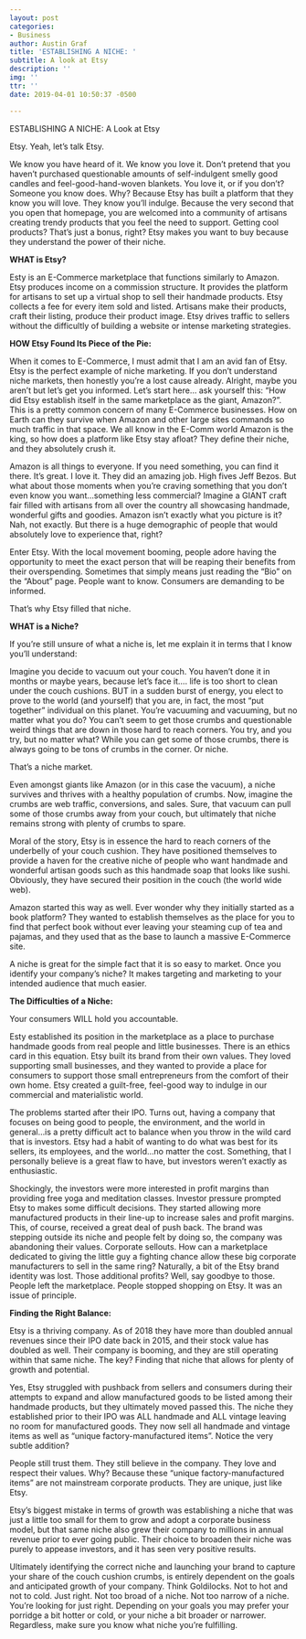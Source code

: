 ```yaml
---
layout: post
categories:
- Business
author: Austin Graf
title: 'ESTABLISHING A NICHE: '
subtitle: A look at Etsy
description: ''
img: ''
ttr: ''
date: 2019-04-01 10:50:37 -0500

---
```

ESTABLISHING A NICHE: A Look at Etsy

Etsy. Yeah, let’s talk Etsy.

We know you have heard of it. We know you love it. Don’t pretend that you haven’t purchased questionable amounts of self-indulgent smelly good candles and feel-good-hand-woven blankets. You love it, or if you don’t? Someone you know does. Why? Because Etsy has built a platform that they know you will love. They know you’ll indulge. Because the very second that you open that homepage, you are welcomed into a community of artisans creating trendy products that you feel the need to support. Getting cool products? That’s just a bonus, right? Etsy makes you want to buy because they understand the power of their niche.

**WHAT is Etsy?**

Esty is an E-Commerce marketplace that functions similarly to Amazon. Etsy produces income on a commission structure. It provides the platform for artisans to set up a virtual shop to sell their handmade products. Etsy collects a fee for every item sold and listed. Artisans make their products, craft their listing, produce their product image. Etsy drives traffic to sellers without the difficultly of building a website or intense marketing strategies.

**HOW Etsy Found Its Piece of the Pie:**

When it comes to E-Commerce, I must admit that I am an avid fan of Etsy. Etsy is the perfect example of niche marketing. If you don’t understand niche markets, then honestly you’re a lost cause already. Alright, maybe you aren’t but let’s get you informed. Let’s start here… ask yourself this: “How did Etsy establish itself in the same marketplace as the giant, Amazon?”. This is a pretty common concern of many E-Commerce businesses. How on Earth can they survive when Amazon and other large sites commands so much traffic in that space. We all know in the E-Comm world Amazon is the king, so how does a platform like Etsy stay afloat? They define their niche, and they absolutely crush it.

Amazon is all things to everyone. If you need something, you can find it there. It’s great. I love it. They did an amazing job. High fives Jeff Bezos. But what about those moments when you’re craving something that you don’t even know you want…something less commercial? Imagine a GIANT craft fair filled with artisans from all over the country all showcasing handmade, wonderful gifts and goodies. Amazon isn’t exactly what you picture is it? Nah, not exactly. But there is a huge demographic of people that would absolutely love to experience that, right?

Enter Etsy. With the local movement booming, people adore having the opportunity to meet the exact person that will be reaping their benefits from their overspending. Sometimes that simply means just reading the “Bio” on the “About” page. People want to know. Consumers are demanding to be informed.

That’s why Etsy filled that niche.

**WHAT is a Niche?**

If you’re still unsure of what a niche is, let me explain it in terms that I know you’ll understand:

Imagine you decide to vacuum out your couch. You haven’t done it in months or maybe years, because let’s face it…. life is too short to clean under the couch cushions. BUT in a sudden burst of energy, you elect to prove to the world (and yourself) that you are, in fact, the most “put together” individual on this planet. You’re vacuuming and vacuuming, but no matter what you do? You can’t seem to get those crumbs and questionable weird things that are down in those hard to reach corners. You try, and you try, but no matter what? While you can get some of those crumbs, there is always going to be tons of crumbs in the corner. Or niche.

That’s a niche market.

Even amongst giants like Amazon (or in this case the vacuum), a niche survives and thrives with a healthy population of crumbs. Now, imagine the crumbs are web traffic, conversions, and sales. Sure, that vacuum can pull some of those crumbs away from your couch, but ultimately that niche remains strong with plenty of crumbs to spare.

Moral of the story, Etsy is in essence the hard to reach corners of the underbelly of your couch cushion. They have positioned themselves to provide a haven for the creative niche of people who want handmade and wonderful artisan goods such as this handmade soap that looks like sushi. Obviously, they have secured their position in the couch (the world wide web).

Amazon started this way as well. Ever wonder why they initially started as a book platform? They wanted to establish themselves as the place for you to find that perfect book without ever leaving your steaming cup of tea and pajamas, and they used that as the base to launch a massive E-Commerce site.

A niche is great for the simple fact that it is so easy to market. Once you identify your company’s niche? It makes targeting and marketing to your intended audience that much easier.

**The Difficulties of a Niche:**

Your consumers WILL hold you accountable.

Esty established its position in the marketplace as a place to purchase handmade goods from real people and little businesses. There is an ethics card in this equation. Etsy built its brand from their own values. They loved supporting small businesses, and they wanted to provide a place for consumers to support those small entrepreneurs from the comfort of their own home. Etsy created a guilt-free, feel-good way to indulge in our commercial and materialistic world.

The problems started after their IPO. Turns out, having a company that focuses on being good to people, the environment, and the world in general…is a pretty difficult act to balance when you throw in the wild card that is investors. Etsy had a habit of wanting to do what was best for its sellers, its employees, and the world…no matter the cost. Something, that I personally believe is a great flaw to have, but investors weren’t exactly as enthusiastic.

Shockingly, the investors were more interested in profit margins than providing free yoga and meditation classes. Investor pressure prompted Etsy to makes some difficult decisions. They started allowing more manufactured products in their line-up to increase sales and profit margins. This, of course, received a great deal of push back. The brand was stepping outside its niche and people felt by doing so, the company was abandoning their values. Corporate sellouts. How can a marketplace dedicated to giving the little guy a fighting chance allow these big corporate manufacturers to sell in the same ring? Naturally, a bit of the Etsy brand identity was lost. Those additional profits? Well, say goodbye to those. People left the marketplace. People stopped shopping on Etsy. It was an issue of principle.

**Finding the Right Balance:**

Etsy is a thriving company. As of 2018 they have more than doubled annual revenues since their IPO date back in 2015, and their stock value has doubled as well. Their company is booming, and they are still operating within that same niche. The key? Finding that niche that allows for plenty of growth and potential.

Yes, Etsy struggled with pushback from sellers and consumers during their attempts to expand and allow manufactured goods to be listed among their handmade products, but they ultimately moved passed this. The niche they established prior to their IPO was ALL handmade and ALL vintage leaving no room for manufactured goods. They now sell all handmade and vintage items as well as “unique factory-manufactured items”. Notice the very subtle addition?

People still trust them. They still believe in the company. They love and respect their values. Why? Because these “unique factory-manufactured items” are not mainstream corporate products. They are unique, just like Etsy.

Etsy’s biggest mistake in terms of growth was establishing a niche that was just a little too small for them to grow and adopt a corporate business model, but that same niche also grew their company to millions in annual revenue prior to ever going public. Their choice to broaden their niche was purely to appease investors, and it has seen very positive results.

Ultimately identifying the correct niche and launching your brand to capture your share of the couch cushion crumbs, is entirely dependent on the goals and anticipated growth of your company. Think Goldilocks. Not to hot and not to cold. Just right. Not too broad of a niche. Not too narrow of a niche. You’re looking for just right. Depending on your goals you may prefer your porridge a bit hotter or cold, or your niche a bit broader or narrower. Regardless, make sure you know what niche you’re fulfilling.